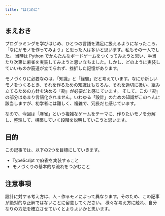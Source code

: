 ```yaml
---
title: "はじめに"
---
```


## まえおき
プログラミングを学びはじめ、ひとつの言語を満足に扱えるようになったころ、「なにかモノを作ってみよう」と思った人は多いと思います。私もその一人でした。
当時は Python でかんたんなボードゲームをつくってみようと思い、手当たり次第に麻雀を実装してみようと思い立ちました。しかし、どのように実装していいものか筋道が立てられず、挫折した記憶があります。

モノづくりに必要なのは、「知識」と「経験」だと考えています。なにか新しいモノをつくるとき、それを作るための知識はもちろん、それを適切に扱い、組み立てるための方針を決める「勘」が必要だと感じています。
そして、この「勘」の部分はあまり言語化されません。いわゆる「設計」のための知識がこのへんに該当しますが、初学者には難しく、複雑で、冗長だと感じています。

なので、今回は「麻雀」という複雑なゲームをテーマに、作りたいモノを分解し、整理して、構築していく段階を説明していこうと思います。

## 目的
この記事では、以下の2つを目標にしていきます。
- TypeScript で麻雀を実装すること
- モノづくりの基本的な流れをつかむこと

## 注意事項
設計に対する考え方は、人・作るモノによって異なります。そのため、この記事が絶対的な正解ではないことに留意してください。
様々な考え方に触れ、自分なりの方法を確立させていくとよりよいかと思います。

